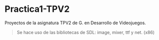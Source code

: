 # Practica1-TPV2
Proyectos de la asignatura TPV2 de G. en Desarrollo de Videojuegos.
> Se hace uso de las bibliotecas de SDL: image, mixer, ttf y net. (x86)
